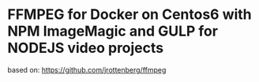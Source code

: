 FFMPEG for Docker on Centos6 with NPM ImageMagic and GULP for NODEJS video projects
===================================================================================
based on:
https://github.com/jrottenberg/ffmpeg
